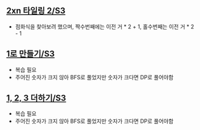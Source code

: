 ## [2xn 타일링 2/S3](https://www.acmicpc.net/problem/11727)
- 점화식을 찾아보려 했으며, 짝수번째에는 이전 거 * 2 + 1, 홀수번째는 이전 거 * 2 - 1

## [1로 만들기/S3](https://www.acmicpc.net/problem/1463)
- 복습 필요
- 주어진 숫자가 크지 않아 BFS로 풀었지만 숫자가 크다면 DP로 풀어야함

## [1, 2, 3 더하기/S3](https://www.acmicpc.net/problem/9095)
- 복습 필요
- 주어진 숫자가 크지 않아 BFS로 풀었지만 숫자가 크다면 DP로 풀어야함
